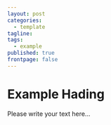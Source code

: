 ```yaml
---
layout: post
categories: 
  - template
tagline: 
tags: 
  - example
published: true
frontpage: false
---
```

# Example Hading

Please write your text here...